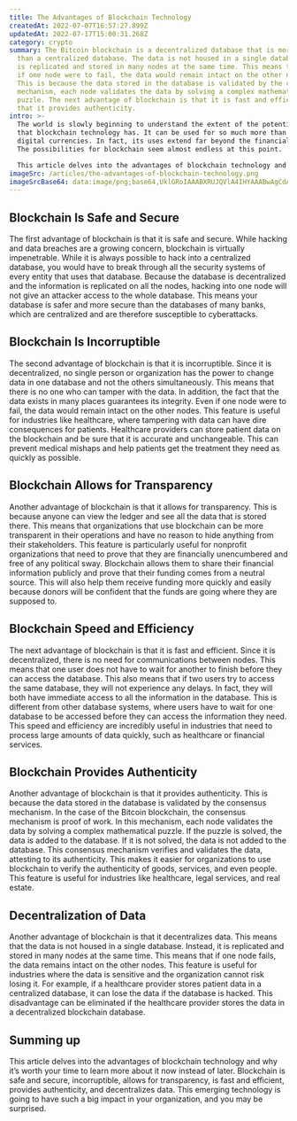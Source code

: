 ```yaml
---
title: The Advantages of Blockchain Technology
createdAt: 2022-07-07T16:57:27.899Z
updatedAt: 2022-07-17T15:00:31.268Z
category: crypto
summary: The Bitcoin blockchain is a decentralized database that is more secure
  than a centralized database. The data is not housed in a single database, it
  is replicated and stored in many nodes at the same time. This means that even
  if one node were to fail, the data would remain intact on the other nodes.
  This is because the data stored in the database is validated by the consensus
  mechanism, each node validates the data by solving a complex mathematical
  puzzle. The next advantage of blockchain is that it is fast and efficient, and
  that it provides authenticity.
intro: >-
  The world is slowly beginning to understand the extent of the potential
  that blockchain technology has. It can be used for so much more than just
  digital currencies. In fact, its uses extend far beyond the financial sector.
  The possibilities for blockchain seem almost endless at this point. 

  This article delves into the advantages of blockchain technology and why it’s worth your time to learn more about it now instead of later. . You might not believe that this emerging technology is going to have such a big impact in your industry, but you may be surprised. There are many industries that could use it, from healthcare to real estate and even nonprofit organizations. Read on to find out how blockchain can make your organization better equipped to thrive in today’s fast-changing business environment, as well as how you can take advantage of it sooner rather than later.
imageSrc: /articles/the-advantages-of-blockchain-technology.png
imageSrcBase64: data:image/png;base64,UklGRoIAAABXRUJQVlA4IHYAAABwAgCdASoKAAoAAUAmJbACdLoAEhwKmpWjbK2AAP77oLvgm+FtOkLgT/zSqvmL14142E/jO85MKId0n7tds9w3KOt/XHI/0xWgN3bxq0xXrohdrH+4r3GytOVITOsL//JbjqIW8npWFefCbekH8ca+Bc/d0YAA
---
```


## Blockchain Is Safe and Secure

The first advantage of blockchain is that it is safe and secure. While hacking and data breaches are a growing concern, blockchain is virtually impenetrable. While it is always possible to hack into a centralized database, you would have to break through all the security systems of every entity that uses that database.
Because the database is decentralized and the information is replicated on all the nodes, hacking into one node will not give an attacker access to the whole database.
This means your database is safer and more secure than the databases of many banks, which are centralized and are therefore susceptible to cyberattacks.

## Blockchain Is Incorruptible

The second advantage of blockchain is that it is incorruptible. Since it is decentralized, no single person or organization has the power to change data in one database and not the others simultaneously. This means that there is no one who can tamper with the data.
In addition, the fact that the data exists in many places guarantees its integrity. Even if one node were to fail, the data would remain intact on the other nodes.
This feature is useful for industries like healthcare, where tampering with data can have dire consequences for patients. Healthcare providers can store patient data on the blockchain and be sure that it is accurate and unchangeable. This can prevent medical mishaps and help patients get the treatment they need as quickly as possible.

## Blockchain Allows for Transparency

Another advantage of blockchain is that it allows for transparency. This is because anyone can view the ledger and see all the data that is stored there. This means that organizations that use blockchain can be more transparent in their operations and have no reason to hide anything from their stakeholders.
This feature is particularly useful for nonprofit organizations that need to prove that they are financially unencumbered and free of any political sway. Blockchain allows them to share their financial information publicly and prove that their funding comes from a neutral source.
This will also help them receive funding more quickly and easily because donors will be confident that the funds are going where they are supposed to.

## Blockchain Speed and Efficiency

The next advantage of blockchain is that it is fast and efficient. Since it is decentralized, there is no need for communications between nodes. This means that one user does not have to wait for another to finish before they can access the database.
This also means that if two users try to access the same database, they will not experience any delays. In fact, they will both have immediate access to all the information in the database.
This is different from other database systems, where users have to wait for one database to be accessed before they can access the information they need.
This speed and efficiency are incredibly useful in industries that need to process large amounts of data quickly, such as healthcare or financial services.

## Blockchain Provides Authenticity

Another advantage of blockchain is that it provides authenticity. This is because the data stored in the database is validated by the consensus mechanism. In the case of the Bitcoin blockchain, the consensus mechanism is proof of work. In this mechanism, each node validates the data by solving a complex mathematical puzzle. If the puzzle is solved, the data is added to the database. If it is not solved, the data is not added to the database.
This consensus mechanism verifies and validates the data, attesting to its authenticity. This makes it easier for organizations to use blockchain to verify the authenticity of goods, services, and even people.
This feature is useful for industries like healthcare, legal services, and real estate.

## Decentralization of Data

Another advantage of blockchain is that it decentralizes data. This means that the data is not housed in a single database. Instead, it is replicated and stored in many nodes at the same time. This means that if one node fails, the data remains intact on the other nodes.
This feature is useful for industries where the data is sensitive and the organization cannot risk losing it.
For example, if a healthcare provider stores patient data in a centralized database, it can lose the data if the database is hacked.
This disadvantage can be eliminated if the healthcare provider stores the data in a decentralized blockchain database.

## Summing up

This article delves into the advantages of blockchain technology and why it’s worth your time to learn more about it now instead of later. Blockchain is safe and secure, incorruptible, allows for transparency, is fast and efficient, provides authenticity, and decentralizes data. This emerging technology is going to have such a big impact in your organization, and you may be surprised.
